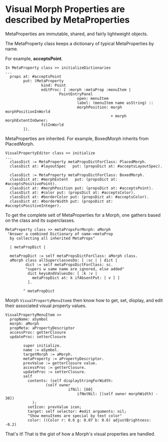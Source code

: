 # Visual Morph Properties are described by MetaProperties

MetaProperties are immutable, shared, and fairly lightweight objects.

The MetaProperty class keeps a dictionary of typical MetaProperties by name.

For example, **acceptsPoint**.
````Smalltalk 
In MetaProperty class >> initializeDictionaries
...
  props at: #acceptsPoint 
        put: (MetaProperty 
                kind: Point
                editProc: [ :morph :metaProp :menuItem | 
                        PointEntryPanel 
                                open: menuItem 
                                label: (menuItem name asString) ::
                                morphPosition: morph morphPositionInWorld 
                                               + morph morphExtentInOwner;
				fitInWorld
		]).
````

MetaProperties are inherited.
For example, BoxedMorph inherits from PlacedMorph.
````Smalltalk
VisualPropertyEditor class >> initialize
...
  classDict := MetaProperty metaPropsDictForClass: PlacedMorph.
  classDict at: #layoutSpec   put: (propsDict at: #acceptsLayoutSpec). 

  classDict := MetaProperty metaPropsDictForClass: BoxedMorph.
  classDict at: #morphExtent   put: (propsDict at: #acceptsPositivePoint). 
  classDict at: #morphPosition put: (propsDict at: #acceptsPoint). 
  classDict at: #color put: (propsDict at: #acceptsColor). 
  classDict at: #borderColor put: (propsDict at: #acceptsColor). 
  classDict at: #borderWidth put: (propsDict at: #acceptsPositiveInteger).
````

To get the complete selt of MetaProperties for a Morph, one
gathers based on the class and its superclasses.
````Smalltalk
MetaProperty class >> metaPropsForMorph: aMorph
 "Answer a combined Dictionary of name->metaProp
  by collecting all inherited MetaProps"
        
  | metaPropDict |
        
  metaPropDict := self metaPropsDictForClass: aMorph class.
  aMorph class allSuperclassesDo: [ :sc | | dict |
         dict := self metaPropsDictForClass: sc.
         "supers w same name are ignored, else added"
          dict keysAndValuesDo: [ :k :v |
	        metaPropDict at: k ifAbsentPut: [ v ] ] 
          ].
                
        ^ metaPropDict
````

Morph ````VisualPropertyMenuItem````s then know how
to get, set, display, and edit their associated
visual property values.
````Smalltalk
VisualPropertyMenuItem >> 
  propName: aSymbol 
  morph: aMorph 
  propMeta: aPropertyDescriptor 
  accessProc: getterClosure 
  updateProc: setterClosure

        super initialize.
        name := aSymbol.
        targetMorph := aMorph.
        metaProperty := aPropertyDescriptor.
        prevValue := getterClosure value.       
        accessProc := getterClosure.
        updateProc := setterClosure.
        self
          contents: (self displayStringForWidth:
	  	    	  (self owner
                          	ifNil: [60] 
                                ifNotNil: [(self owner morphWidth) - 30])
		    );
          setIcon: prevValue icon;
          target: self selector: #edit arguments: nil;
          "Show menuItems are special by text color"
          color: ((Color r: 0.6 g: 0.07 b: 0.6) adjustBrightness:  -0.2)
````

That's it!  That is the gist of how a Morph's visual properties are handled.
